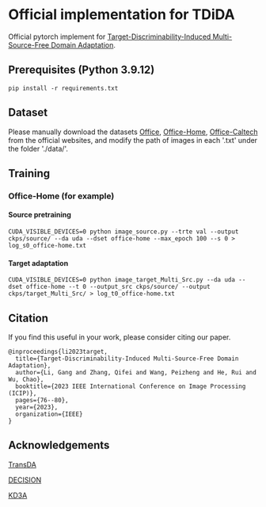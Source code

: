 # Official implementation for TDiDA

Official pytorch implement for [Target-Discriminability-Induced Multi-Source-Free Domain Adaptation](https://doi.org/10.1109/ICIP49359.2023.10222016).

## Prerequisites (Python 3.9.12)

```
pip install -r requirements.txt
```

## Dataset

Please manually download the datasets [Office](https://www.dropbox.com/sh/vja4cdimm0k2um3/AACCKNKV8-HVbEZDPDCyAyf_a?dl=0), [Office-Home](https://www.dropbox.com/sh/vja4cdimm0k2um3/AACCKNKV8-HVbEZDPDCyAyf_a?dl=0), [Office-Caltech](https://www.dropbox.com/sh/vja4cdimm0k2um3/AACCKNKV8-HVbEZDPDCyAyf_a?dl=0) from the official websites, and modify the path of images in each '.txt' under the folder './data/'.

## Training

### Office-Home (for example)

#### Source pretraining

```
CUDA_VISIBLE_DEVICES=0 python image_source.py --trte val --output ckps/source/ --da uda --dset office-home --max_epoch 100 --s 0 > log_s0_office-home.txt
```

#### Target adaptation

```
CUDA_VISIBLE_DEVICES=0 python image_target_Multi_Src.py --da uda --dset office-home --t 0 --output_src ckps/source/ --output ckps/target_Multi_Src/ > log_t0_office-home.txt
```

## Citation

If you find this useful in your work, please consider citing our paper.

```
@inproceedings{li2023target,
  title={Target-Discriminability-Induced Multi-Source-Free Domain Adaptation},
  author={Li, Gang and Zhang, Qifei and Wang, Peizheng and He, Rui and Wu, Chao},
  booktitle={2023 IEEE International Conference on Image Processing (ICIP)},
  pages={76--80},
  year={2023},
  organization={IEEE}
}
```

## Acknowledgements

[TransDA](https://github.com/ygjwd12345/TransDA)

[DECISION](https://github.com/driptaRC/DECISION)

[KD3A](https://github.com/FengHZ/KD3A)
